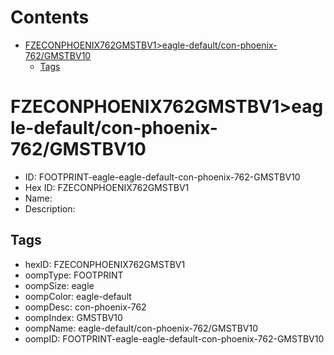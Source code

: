 



Contents
========

* [FZECONPHOENIX762GMSTBV1>eagle-default/con-phoenix-762/GMSTBV10](#fzeconphoenix762gmstbv1eagle-defaultcon-phoenix-762gmstbv10)
	* [Tags](#tags)

# FZECONPHOENIX762GMSTBV1>eagle-default/con-phoenix-762/GMSTBV10

- ID: FOOTPRINT-eagle-eagle-default-con-phoenix-762-GMSTBV10
- Hex ID: FZECONPHOENIX762GMSTBV1
- Name: 
- Description: 

## Tags

- hexID: FZECONPHOENIX762GMSTBV1
- oompType: FOOTPRINT
- oompSize: eagle
- oompColor: eagle-default
- oompDesc: con-phoenix-762
- oompIndex: GMSTBV10
- oompName: eagle-default/con-phoenix-762/GMSTBV10
- oompID: FOOTPRINT-eagle-eagle-default-con-phoenix-762-GMSTBV10

